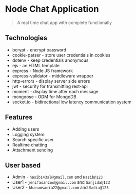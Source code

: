 # Node Chat Application

> A real time chat app with complete functionally

## Technologies

- bcrypt - encrypt password
- cookie-parser - store user credentials in cookies
- dotenv - keep credentials anonymous
- ejs - an HTML template
- express - Node.JS framework
- express-validator - middleware wrapper
- http-errors - display server side errors
- jwt - security for transmitting rest-api
- moment - display time after each message
- mongoose - ODM for MongoDB
- socket.io - bidirectional low latency communication system

## Features

- Adding users
- Logging system
- Search specific user
- Realtime chatting
- Attachment sending

## User based

- Admin - `hasib143sl@gmail.com` and `Hasib@123`
- User1 - `jenifasanzoo@gmail.com` and `Sanjida@123`
- User2 - `khanumsadia22@gmail.com` and `Sadia@123`

